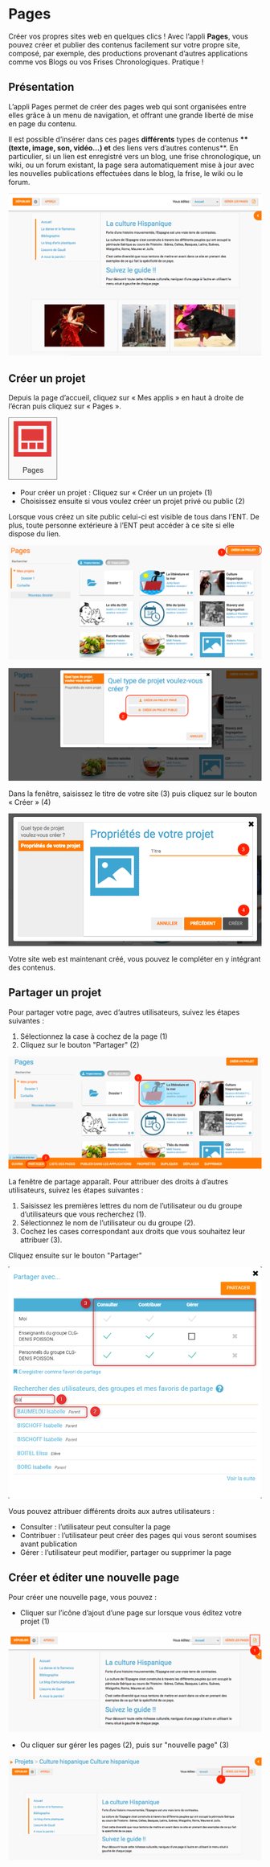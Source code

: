 # Pages

Créer vos propres sites web en quelques clics ! Avec l’appli **Pages**, vous pouvez créer et publier des contenus facilement sur votre propre site, composé, par exemple, des productions provenant d’autres applications comme vos Blogs ou vos Frises Chronologiques. Pratique !

## Présentation

L’appli Pages permet de créer des pages web qui sont organisées entre elles grâce à un menu de navigation, et offrant une grande liberté de mise en page du contenu.

Il est possible d’insérer dans ces pages **différents** types de contenus **\*\*\(texte, image, son, vidéo…\) et** des liens vers d’autres contenus\*\*. En particulier, si un lien est enregistré vers un blog, une frise chronologique, un wiki, ou un forum existant, la page sera automatiquement mise à jour avec les nouvelles publications effectuées dans le blog, la frise, le wiki ou le forum.

![](.gitbook/assets/captures-pages-1-1%20%281%29.png)

## Créer un projet

Depuis la page d’accueil, cliquez sur « Mes applis » en haut à droite de l’écran puis cliquez sur « Pages ».

![](.gitbook/assets/pages1-2%20%281%29.png)

* Pour créer un projet : Cliquez sur « Créer un un projet» \(1\)
* Choisissez ensuite si vous voulez créer un projet privé ou public \(2\)

Lorsque vous créez un site public celui-ci est visible de tous dans l’ENT. De plus, toute personne extérieure à l’ENT peut accéder à ce site si elle dispose du lien.

![](.gitbook/assets/captures-pages-2-1%20%281%29.png)

![](.gitbook/assets/capture-pages-3%20%282%29.png)

Dans la fenêtre, saisissez le titre de votre site \(3\) puis cliquez sur le bouton « Créer » \(4\)

![](.gitbook/assets/captures-pages-4-2.png)

Votre site web est maintenant créé, vous pouvez le compléter en y intégrant des contenus.

## Partager un projet

Pour partager votre page, avec d’autres utilisateurs, suivez les étapes suivantes :

1. Sélectionnez la case à cochez de la page \(1\)
2. Cliquez sur le bouton "Partager" \(2\)

![](.gitbook/assets/captures-pages-5-2.png)

La fenêtre de partage apparaît. Pour attribuer des droits à d’autres utilisateurs, suivez les étapes suivantes :

1. Saisissez les premières lettres du nom de l’utilisateur ou du groupe d’utilisateurs que vous recherchez \(1\).
2. Sélectionnez le nom de l’utilisateur ou du groupe \(2\).
3. Cochez les cases correspondant aux droits que vous souhaitez leur attribuer \(3\).

Cliquez ensuite sur le bouton "Partager"

![](.gitbook/assets/partage-pages-2%20%281%29.png)

Vous pouvez attribuer différents droits aux autres utilisateurs :

* Consulter : l’utilisateur peut consulter la page
* Contribuer : l’utilisateur peut créer des pages qui vous seront soumises avant publication
* Gérer : l’utilisateur peut modifier, partager ou supprimer la page

## Créer et éditer une nouvelle page

Pour créer une nouvelle page, vous pouvez :

* Cliquer sur l’icône d’ajout d’une page sur lorsque vous éditez votre projet \(1\)

![](.gitbook/assets/captures-pages-6-1%20%281%29.png)

* Ou cliquer sur gérer les pages \(2\), puis sur "nouvelle page" \(3\)

![](.gitbook/assets/capture-pages-7.png)

